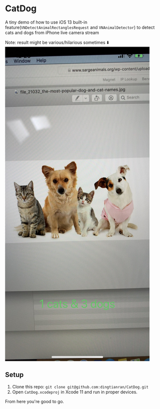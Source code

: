 # CatDog

A tiny demo of how to use iOS 13 built-in feature(`VNDetectAnimalRectanglesRequest` and `VNAnimalDetector`) to detect cats and dogs from iPhone live camera stream

Note: result might be various/hilarious sometimes ⬇️
![sample](https://github.com/dingtianran/CatDog/blob/master/IMG_2915.jpg)

## Setup
1. Clone this repo: `git clone git@github.com:dingtianran/CatDog.git`
2. Open `CatDog.xcodeproj` in Xcode 11 and run in proper devices.

From here you're good to go.
